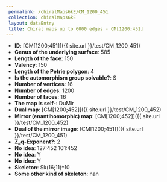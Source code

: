```yaml
--- 
 permalink: /chiralMaps6kE/CM_1200_451 
 collection: chiralMaps6kE
 layout: dataEntry
 title: Chiral maps up to 6000 edges - CM[1200;451]
---
```


- **ID**: [CM[1200;451]]({{ site.url }}/test/CM_1200_451)
- **Genus of the underlying surface**: 585
- **Length of the face**: 150
- **Valency**: 150
- **Length of the Petrie polygon**: 4
- **Is the automorphism group solvable?**: S
- **Number of vertices**: 16
- **Number of edges**: 1200
- **Number of faces**: 16
- **The map is self-**: DuMir
- **Dual map**: [CM[1200;452]]({{ site.url }}/test/CM_1200_452)
- **Mirror (enantihomorphic) map**: [CM[1200;452]]({{ site.url }}/test/CM_1200_452)
- **Dual of the mirror image**: [CM[1200;451]]({{ site.url }}/test/CM_1200_451)
- **Z_q-Exponent?**: 2
- **No idea**:  127:452 101:452
- **No idea**: Y
- **No idea**: Y
- **Skeleton**: Sk(16;11)^10
- **Some other kind of skeleton**: nan
